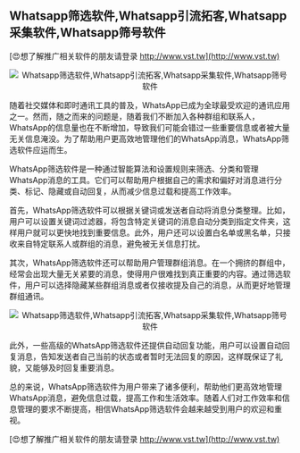 ## **Whatsapp筛选软件,Whatsapp引流拓客,Whatsapp采集软件,Whatsapp筛号软件**

[😍想了解推广相关软件的朋友请登录 http://www.vst.tw](http://www.vst.tw)

 <center><img src="https://vst.tw/MP4/tuiguang/png/0.png" alt="Whatsapp筛选软件,Whatsapp引流拓客,Whatsapp采集软件,Whatsapp筛号软件"></center>

随着社交媒体和即时通讯工具的普及，WhatsApp已成为全球最受欢迎的通讯应用之一。然而，随之而来的问题是，随着我们不断加入各种群组和联系人，WhatsApp的信息量也在不断增加，导致我们可能会错过一些重要信息或者被大量无关信息淹没。为了帮助用户更高效地管理他们的WhatsApp消息，WhatsApp筛选软件应运而生。

WhatsApp筛选软件是一种通过智能算法和设置规则来筛选、分类和管理WhatsApp消息的工具。它们可以帮助用户根据自己的需求和偏好对消息进行分类、标记、隐藏或自动回复，从而减少信息过载和提高工作效率。

首先，WhatsApp筛选软件可以根据关键词或发送者自动将消息分类整理。比如，用户可以设置关键词过滤器，将包含特定关键词的消息自动分类到指定文件夹，这样用户就可以更快地找到重要信息。此外，用户还可以设置白名单或黑名单，只接收来自特定联系人或群组的消息，避免被无关信息打扰。

其次，WhatsApp筛选软件还可以帮助用户管理群组消息。在一个拥挤的群组中，经常会出现大量无关紧要的消息，使得用户很难找到真正重要的内容。通过筛选软件，用户可以选择隐藏某些群组消息或者仅接收提及自己的消息，从而更好地管理群组通讯。

 <center><img src="https://vst.tw/MP4/tuiguang/png/7.png" alt="Whatsapp筛选软件,Whatsapp引流拓客,Whatsapp采集软件,Whatsapp筛号软件"></center>

此外，一些高级的WhatsApp筛选软件还提供自动回复功能，用户可以设置自动回复消息，告知发送者自己当前的状态或者暂时无法回复的原因，这样既保证了礼貌，又能够及时回复重要消息。

总的来说，WhatsApp筛选软件为用户带来了诸多便利，帮助他们更高效地管理WhatsApp消息，避免信息过载，提高工作和生活效率。随着人们对工作效率和信息管理的要求不断提高，相信WhatsApp筛选软件会越来越受到用户的欢迎和重视。

[😍想了解推广相关软件的朋友请登录 http://www.vst.tw](http://www.vst.tw)



